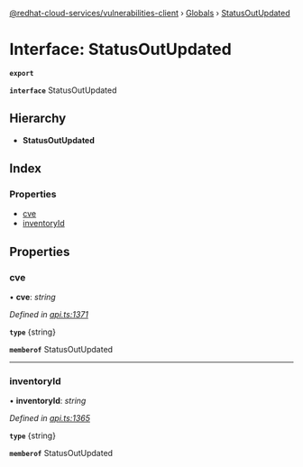 [@redhat-cloud-services/vulnerabilities-client](../README.md) › [Globals](../globals.md) › [StatusOutUpdated](statusoutupdated.md)

# Interface: StatusOutUpdated

**`export`** 

**`interface`** StatusOutUpdated

## Hierarchy

* **StatusOutUpdated**

## Index

### Properties

* [cve](statusoutupdated.md#cve)
* [inventoryId](statusoutupdated.md#inventoryid)

## Properties

###  cve

• **cve**: *string*

*Defined in [api.ts:1371](https://github.com/RedHatInsights/javascript-clients/blob/master/packages/vulnerabilities/api.ts#L1371)*

**`type`** {string}

**`memberof`** StatusOutUpdated

___

###  inventoryId

• **inventoryId**: *string*

*Defined in [api.ts:1365](https://github.com/RedHatInsights/javascript-clients/blob/master/packages/vulnerabilities/api.ts#L1365)*

**`type`** {string}

**`memberof`** StatusOutUpdated
